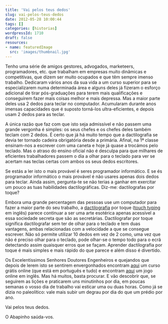 ```yaml
---
title: 'Vai pelos teus dedos'
slug: vai-pelos-teus-dedos
date: 2012-05-28 10:00:44
tags: []
categories: [historias]
wordpressId: 1710
draft: false
resources:
- name: featuredImage
  src: 'images/thumbnail.jpg'
---
```

Tenho uma série de amigos gestores, advogados, marketeers, programadores, etc. que trabalham em empresas muito dinâmicas e competitivas, que dizem ser muito ocupados e que têm sempre imenso trabalho. Dedicaram vários anos da sua vida a um curso superior para se especializarem numa determinada área e alguns deles já fizeram o esforço adicional de tirar pós-graduações para terem mais qualificações e conseguirem fazer mais coisas melhor e mais depressa. Mas a maior parte deles usa 2 dedos para teclar no computador. Acumularam durante anos imensas capacidades que é suposto torná-los ultra-eficientes, e depois usam 2 dedos para as teclar.

<!--more-->

A única razão que faz com que isto seja admissível e não passem uma grande vergonha é simples: os seus chefes e os chefes deles também teclam com 2 dedos. É certo que já há muito tempo que a dactilografia se devia ter tornado cadeira obrigatória desde a primária. Afinal, na 1ª classe ensinam-nos a escrever com uma caneta e hoje já quase a trocámos pelo teclado. Mas o atraso do ensino oficial não é desculpa para que milhares de eficientes trabalhadores passem o dia a olhar para o teclado para ver se acertam nas teclas certas com ambos os seus dedos escritores.

Se estás a ler isto o mais provável é seres programador informático. E se és programador informático o mais provável é não usares apenas dois dedos para teclar. Ainda assim, pergunta-te se não terias a ganhar em exercitar um pouco as tuas habilidades dactilográficas. Diz-me: dactilografas por toque?

Embora uma grande percentagem das pessoas use um computador para fazer a maior parte do seu trabalho, a [dactilografia][1] por toque ([touch typing][2] em inglês) parece continuar a ser uma arte esotérica apenas acessível a essa sociedade secreta que são as secretárias. Dactilografar por toque significa dactilografar sem ter de olhar para o teclado e tem duas vantagens, ambas relacionadas com a velocidade a que se consegue escrever. Não só permite utilizar 10 dedos em vez de 2 como, uma vez que não é preciso olhar para o teclado, pode olhar-se o tempo todo para o ecrã detectando assim quaisquer erros que se façam. Aprender dactilografia por toque é mais simples e mais rápido do que parece e além disso é divertido.

Os Excelentíssimos Senhores Doutores Engenheiros e quejandos que depois de lerem isto se sentirem envergonhados encontram [aqui][3] um curso grátis online (que está em português e tudo) e encontram [aqui][4] um jogo online em inglês. Mas há muitos, basta procurar. E vão descobrir que, se seguirem as lições e praticarem uns minutinhos por dia, em poucas semanas o vosso dia de trabalho vai esticar uma ou duas horas. Como já se dizia no paleolítico: vale mais subir um degrau por dia do que um prédio por ano.

Vai pelos teus dedos.

O Abapinho saúda-vos.

   [1]: http://pt.wikipedia.org/wiki/Dactilografia
   [2]: http://en.wikipedia.org/wiki/Touch_typing
   [3]: http://www.digicurso.com/
   [4]: http://www.jonmiles.co.uk/fingerjig.php
